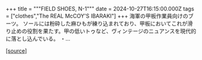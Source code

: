 +++
title = """FIELD SHOES, N-1"""
date = 2024-10-27T16:15:00.000Z
tags = ["clothes","The REAL McCOY'S IBARAKI"]
+++
海軍の甲板作業員向けのブーツ。 ソールには粉砕した麻ひもが練り込まれており、甲板においてこれが滑り止めの役割を果たす。甲の低いトゥなど、ヴィンテージのニュアンスを現代的に落とし込んでいる。 ・...

[[source]](https://the-realmccoys.ocnk.net/product/794)
